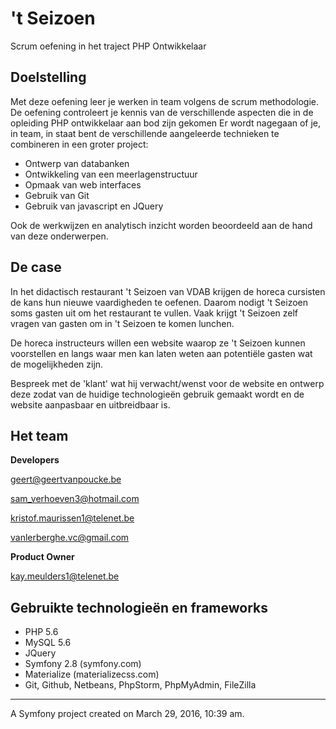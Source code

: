 't Seizoen
=

 Scrum oefening in het traject PHP Ontwikkelaar

Doelstelling
-
 Met deze oefening leer je werken in team volgens de scrum methodologie.
 De oefening controleert je kennis van de verschillende aspecten die in de opleiding PHP ontwikkelaar aan bod zijn gekomen
 Er wordt nagegaan of je, in team, in staat bent de verschillende aangeleerde technieken te combineren in een groter project:

 * Ontwerp van databanken
 * Ontwikkeling van een meerlagenstructuur
 * Opmaak van web interfaces
 * Gebruik van Git
 * Gebruik van javascript en JQuery

 Ook de werkwijzen en analytisch inzicht worden beoordeeld aan de hand van deze onderwerpen.

De case
-

 In het didactisch restaurant 't Seizoen van VDAB krijgen de horeca cursisten de kans hun nieuwe vaardigheden te oefenen. Daarom nodigt 't Seizoen soms gasten uit om het restaurant te vullen.
 Vaak krijgt 't Seizoen zelf vragen van gasten om in 't Seizoen te komen lunchen.

 De horeca instructeurs willen een website waarop ze 't Seizoen kunnen voorstellen en langs waar men kan laten weten aan potentiële gasten wat de mogelijkheden zijn.

 Bespreek met de 'klant' wat hij verwacht/wenst voor de website en ontwerp deze zodat van de huidige technologieën gebruik gemaakt wordt en de website aanpasbaar en uitbreidbaar is.


Het team
-


**Developers**

geert@geertvanpoucke.be

sam_verhoeven3@hotmail.com

kristof.maurissen1@telenet.be

vanlerberghe.vc@gmail.com


**Product Owner**

kay.meulders1@telenet.be


Gebruikte technologieën en frameworks
-

- PHP 5.6
- MySQL 5.6
- JQuery
- Symfony 2.8 (symfony.com)
- Materialize (materializecss.com)
- Git, Github, Netbeans, PhpStorm, PhpMyAdmin, FileZilla


---
A Symfony project created on March 29, 2016, 10:39 am.